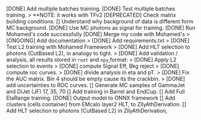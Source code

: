[DONE] Add multiple batches training.
[DONE] Test multiple batches training.
    > **NOTE: it works with TFv2
[DEPRECATED] Check matrix building conditions.
[] Understand why background of data is different form MC background.
[DONE] Use MC photons as signal for training.
[DONE] Run Mohamed's code successfully
[DONE] Merge my code with Mohamed's
    > [ONGOING] Add documentation
    > [DONE] Add requirements.txt
    > [DONE] Test L2 training with Mohamed Framework
    > [DONE] Add HLT selection to photons (CutBased L2),
         in analogy to tight.
    > [DONE] Add validation / analysis,
    all results stored in `root` and `npy`,format:
        > [DONE] Apply L2 selection to events
        > [DONE] compute Signal Eff, Bkg reject
        > [DONE] compute roc curves.
        > [DONE] divide analysis in eta and pT.
        > [DONE] Fix the AUC matrix. Bin 4 should be empty cause its the crackbin.
        > [DONE] add uncertainties to ROC curves.
[] Generate MC samples of GammaJet and DiJet (JF) 17, 35, 70
[] Add training in Barrel and EndCup.
[] Add Full EtaRange training.
[DONE] Output model to ONNX framework
[] Add clusters (cells container) from EMcalo layer2 HLT,
   to ZllyAthDerivation.
[] Add HLT selection to photons (CutBased L2) in ZllyAthDerivation,
